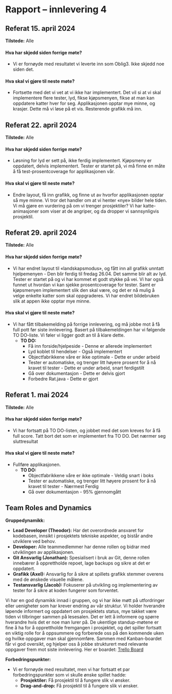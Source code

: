 # Rapport – innlevering 4


## Referat 15. april 2024
**Tilstede:** Alle 

#### Hva har skjedd siden forrige møte?
- Vi er fornøyde med resultatet vi leverte inn som Oblig3. Ikke skjedd noe siden det.

#### Hva skal vi gjøre til neste møte?
- Fortsette med det vi vet at vi ikke har implementert. Det vil si at vi skal implementere flere tester, lyd, fikse kjøpsmenyen, fikse at man kan oppdatere katter hver for seg. Applikasjonen opptar mye minne, og krasjer. Dette må vi løse på et vis. Resterende grafikk må inn.

## Referat 22. april 2024
**Tilstede:** Alle 

#### Hva har skjedd siden forrige møte?
- Løsning for lyd er sett på, ikke ferdig implementert. Kjøpsmeny er oppdatert, delvis implementert. Tester er startet på, vi må finne en måte å få test-prosentcoverage for applikasjonen vår.

#### Hva skal vi gjøre til neste møte?
- Endre layout, få inn grafikk, og finne ut av hvorfor applikasjonen opptar så mye minne. Vi tror det handler om at vi henter «nye» bilder hele tiden. Vi må gjøre en vurdering på om vi trenger prosjektiler? Vi har katte-animasjoner som viser at de angriper, og da dropper vi sannsynligvis prosjektil.

## Referat 29. april 2024
**Tilstede:** Alle 

#### Hva har skjedd siden forrige møte?
- Vi har endret layout til «landskapsmodus», og fått inn all grafikk unntatt hjelpemenyen - Den blir ferdig til fredag 26.04. Det samme blir alt av lyd. Tester er startet på og vi har kommet et godt stykke på vei. Vi har også funnet ut hvordan vi kan sjekke prosentcoverage for tester. Samt er kjøpsmenyen implementert slik den skal være, og det er nå mulig å velge enkelte katter som skal oppgraderes. Vi har endret bildebruken slik at appen ikke opptar mye minne.

#### Hva skal vi gjøre til neste møte?
- Vi har fått tilbakemelding på forrige innlevering, og må jobbe mot å få full pott før siste innlevering. Basert på tilbakemeldingen har vi følgende TO DO-liste. Vi føler vi ligger godt an til å klare dette.
  - **TO DO:**
    - Få inn forside/hjelpeside - Denne er allerede implementert
    - Lyd koblet til hendelser - Også implementert
    - Objectfabrikkene våre er ikke optimale - Dette er under arbeid
    - Tester er automatiske, og trenger litt høyere prosent for å nå kravet til tester - Dette er under arbeid, snart ferdigstilt
    - Gå over dokumentasjon - Dette er delvis gjort
    - Forbedre Rat.java - Dette er gjort

## Referat 1. mai 2024
**Tilstede:** Alle 

#### Hva har skjedd siden forrige møte?
- Vi har fortsatt på TO DO-listen, og jobbet med det som kreves for å få full score. Tatt bort det som er implementert fra TO DO. Det nærmer seg sluttresultat

#### Hva skal vi gjøre til neste møte?
- Fullføre applikasjonen.
  - **TO DO:**
    - Objectfabrikkene våre er ikke optimale - Veldig snart i boks 
    - Tester er automatiske, og trenger litt høyere prosent for å nå kravet til tester - Nærmest Ferdig
    - Gå over dokumentasjon - 95% gjennomgått

## Team Roles and Dynamics

**Gruppedynamikk:**

- **Lead Developer (Theodor):** Har det overordnede ansvaret for kodebasen, innsikt i prosjektets tekniske aspekter, og bistår andre utviklere ved behov.
- **Developer:** Alle teammedlemmer har denne rollen og bidrar med utviklingen av applikasjonen.
- **Git Ansvarlig (Jonathan):** Spesialisert i bruk av Git, denne rollen innebærer å opprettholde repoet, lage backups og sikre at det er oppdatert.
- **Grafikk (Axel):** Ansvarlig for å sikre at spillets grafikk stemmer overens med de ønskede visuelle målene.
- **Testansvarlig (Jacob):** Fokuserer på utvikling og implementering av tester for å sikre at koden fungerer som forventet.

Vi har en god dynamikk innad i gruppen, og vi har ikke møtt på utfordringer eller uenigheter som har krever endring av vår struktur. Vi holder hverandre løpende informert og oppdatert om prosjektets status, mye takket være tiden vi tilbringer sammen på lesesalen. Det er lett å informere og spørre hverandre hvis det er noe man lurer på. De ukentlige standup-møtene er fine å ha for å opprettholde fremgangen i prosjektet, og det spiller fortsatt en viktig rolle for å oppsummere og forberede oss på den kommende uken og hvilke oppgaver man skal gjennomføre. Sammen med Kanban-boardet får vi god oversikt, og hjelper oss å jobbe strukturert med relevante oppgaver frem mot siste innlevering. Her er boardet: [Trello Board](https://trello.com/b/YKJUgETU)

**Forbedringspunkter:**
- Vi er fornøyde med resultatet, men vi har fortsatt et par forbedringspunkter som vi skulle ønske spillet hadde:
  - **Prosjektiler:** Få prosjektil til å fungere slik vi ønsker.
  - **Drag-and-drop:** Få prosjektil til å fungere slik vi ønsker.
